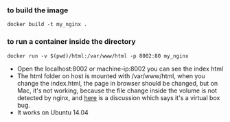 ### to build the image
```
docker build -t my_nginx .
```

### to run a container inside the directory
```
docker run -v $(pwd)/html:/var/www/html -p 8002:80 my_nginx
```
* Open the localhost:8002 or machine-ip:8002 you can see the index html
* The html folder on host is mounted with /var/www/html, when you change the index.html, the page in browser should be changed, but on Mac, it's not working, because the file change inside the volume is not detected by nginx, and [here](https://github.com/nginxinc/docker-nginx/issues/24) is a discussion which says it's a virtual box bug.
* It works on Ubuntu 14.04
